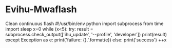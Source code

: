 # Evihu-Mwaflash
Clean continuous flash
#!/usr/bin/env python
import subprocess
from time import sleep
x=0
while (x<5):
	try:
 	 result = subprocess.check_output(['ihu_update', '--profile', 'developer'])
 	 print(result)
	except Exception as e:
 	 print('failure: {}.'.format(e))
	else:
 	 print('success')
++x
